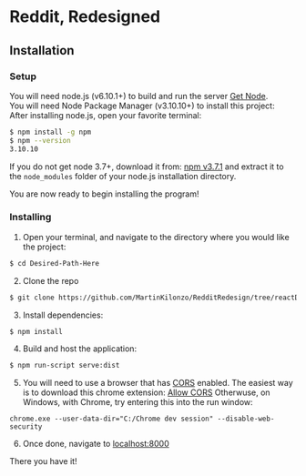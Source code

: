# Reddit, Redesigned

## Installation

### Setup
You will need node.js (v6.10.1+) to build and run the server [Get Node](https://nodejs.org/en/download/current/).  
You will need Node Package Manager (v3.10.10+) to install this project:  
After installing node.js, open your favorite terminal:
```bash
$ npm install -g npm
$ npm --version
3.10.10
```
If you do not get node 3.7+, download it from: [npm v3.7.1](https://registry.npmjs.org/npm/-/npm-3.10.10.tgz) and extract it to the `node_modules` folder of your node.js installation directory.

You are now ready to begin installing the program!


### Installing
1. Open your terminal, and navigate to the directory where you would like the project:

  ```bash
  $ cd Desired-Path-Here
  ```
2. Clone the repo

  ``` bash
  $ git clone https://github.com/MartinKilonzo/RedditRedesign/tree/reactDesign
  ```
3. Install dependencies:

  ```bash
  $ npm install
  ```
4. Build and host the application:

  ```bash
  $ npm run-script serve:dist
  ```
5. You will need to use a browser that has [CORS](http://stackoverflow.com/a/28848096) enabled.
The easiest way is to download this chrome extension: [Allow CORS](https://chrome.google.com/webstore/detail/allow-control-allow-origi/nlfbmbojpeacfghkpbjhddihlkkiljbi?hl=en-US)
Otherwuse, on Windows, with Chrome, try entering this into the run window:
  ```run.exe
  chrome.exe --user-data-dir="C:/Chrome dev session" --disable-web-security
  ```

6. Once done, navigate to [localhost:8000](localhost:8000)

There you have it!
